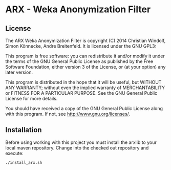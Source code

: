 ARX - Weka Anonymization Filter
====



License
------

The ARX Weka Anonymization Filter is copyright (C) 2014 Christian Windolf, Simon Könnecke, Andre Breitenfeld. It is licensed under the GNU GPL3:

This program is free software: you can redistribute it and/or modify it under the terms of the GNU General Public License as published by the Free Software Foundation, either version 3 of the License, or (at your option) any later version.

This program is distributed in the hope that it will be useful, but WITHOUT ANY WARRANTY; without even the implied warranty of MERCHANTABILITY or FITNESS FOR A PARTICULAR PURPOSE. See the GNU General Public License for more details.

You should have received a copy of the GNU General Public License along with this program. If not, see http://www.gnu.org/licenses/.

Installation
-------

Before using working with this project you must install the arxlib to your local maven repository. Change into the checked out repository and execute:

```bash
./install_arx.sh
```
